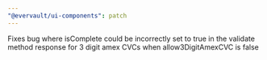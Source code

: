 ```yaml
---
"@evervault/ui-components": patch
---
```


Fixes bug where isComplete could be incorrectly set to true in the validate method response for 3 digit amex CVCs when allow3DigitAmexCVC is false

